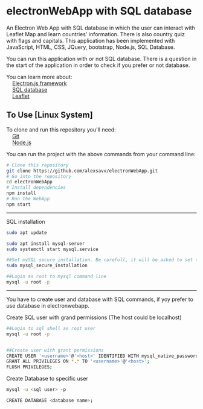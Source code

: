 # electronWebApp with SQL database

An Electron Web App with SQL database in which the user can interact with Leaflet Map and learn countries' information. 
There is also country quiz with flags and capitals. This application has been implemented with JavaScript, HTML, CSS, JQuery, bootstrap, Node.js, SQL Database.

You can run this application with or not SQL database. There is a question in the start of the application in order to check if you prefer or not database.

You can learn more about: <br/>
  &nbsp;&nbsp;&nbsp; [Electron.js framework ](https://electronjs.org/docs/latest/tutorial/quick-start) <br/>
  &nbsp;&nbsp;&nbsp; [SQL database](https://www.w3schools.com/sql/sql_intro.asp) <br/>
  &nbsp;&nbsp;&nbsp; [Leaflet](https://leafletjs.com/SlavaUkraini/examples/quick-start/) <br/>
   
## To Use [Linux System]

To clone and run this repository you'll need: <br/>
  &nbsp;&nbsp;&nbsp; [Git](https://git-scm.com) <br/>
  &nbsp;&nbsp;&nbsp; [Node.js](https://nodejs.org/en/download/)
  
You can run the project with the above commands from your command line:

```bash
# Clone this repository
git clone https://github.com/alexsavv/electronWebApp.git
# Go into the repository
cd electronWebApp
# Install dependencies
npm install
# Run the WebApp
npm start
```
<hr>

SQL installation
```bash
sudo apt update

sudo apt install mysql-server
sudo systemctl start mysql.service

##Set mySQL secure installation. Be carefull, it will be asked to set the password policy.
sudo mysql_secure_installation

##Login as root to mysql command line
mysql -u root -p
```
<hr>

You have to create user and database with SQL commands, if yoy prefer to use database in electronwebapp.

Create SQL user with grand permissions (The host could be localhost)
```bash
##Login to sql shell as root user
mysql -u root -p


##Create user with grant permissions
CREATE USER '<username>'@'<host>' IDENTIFIED WITH mysql_native_password BY '<password>';
GRANT ALL PRIVILEGES ON *.* TO '<username>'@'<host>';
FLUSH PRIVILEGES;
```
Create Database to specific user
```bash
mysql -u <sql user> -p

CREATE DATABASE <database name>;
```
